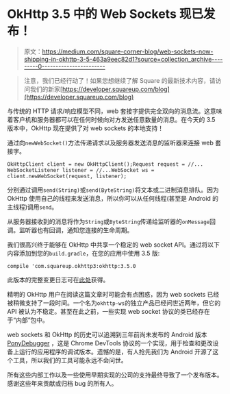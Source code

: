 # OkHttp 3.5 中的 Web Sockets 现已发布！

> 原文：<https://medium.com/square-corner-blog/web-sockets-now-shipping-in-okhttp-3-5-463a9eec82d1?source=collection_archive---------0----------------------->

> 注意，我们已经行动了！如果您想继续了解 Square 的最新技术内容，请访问我们的新家[https://developer.squareup.com/blog](https://developer.squareup.com/blog)

与传统的 HTTP 请求/响应模型不同，web 套接字提供完全双向的消息流。这意味着客户机和服务器都可以在任何时候向对方发送任意数量的消息。在今天的 3.5 版本中，OkHttp 现在提供了对 web sockets 的本地支持！

通过向`newWebSocket()`方法传递请求以及服务器发送消息的监听器来连接 web 套接字。

```
OkHttpClient client = new OkHttpClient();Request request = //...
WebSocketListener listener = //...WebSocket ws = client.newWebSocket(request, listener);
```

分别通过调用`send(String)`或`send(ByteString)`将文本或二进制消息排队。因为 OkHttp 使用自己的线程来发送消息，所以你可以从任何线程(甚至是 Android 的主线程)调用`send`。

从服务器接收到的消息将作为`String`或`ByteString`传递给监听器的`onMessage`回调。监听器也有回调，通知您连接的生命周期。

我们很高兴终于能够在 OkHttp 中共享一个稳定的 web socket API。通过将以下内容添加到您的`build.gradle`，在您的应用中使用 3.5 版:

```
compile 'com.squareup.okhttp3:okhttp:3.5.0
```

此版本的完整变更日志可在[此处](https://github.com/square/okhttp/blob/master/CHANGELOG.md#version-350)获得。

精明的 OkHttp 用户在阅读这篇文章时可能会有点困惑，因为 web sockets 已经被稍微支持了一段时间。一个名为`okhttp-ws`的独立产品已经问世近两年，但它的 API 被认为不稳定。甚至在此之前，一些实现 web socket 协议的类已经存在于“内部”包中。

web sockets 和 OkHttp 的历史可以追溯到三年前尚未发布的 Android 版本 [PonyDebugger](https://github.com/square/PonyDebugger) ，这是 Chrome DevTools 协议的一个实现，用于检查和更改设备上运行的应用程序的调试版本。遗憾的是，有人抢先我们为 Android 开源了这个工具，所以我们的工具可能永远不会问世。

所有这些内部工作以及一些使用早期实现的公司的支持最终导致了一个发布版本。感谢这些年来贡献或归档 bug 的所有人。